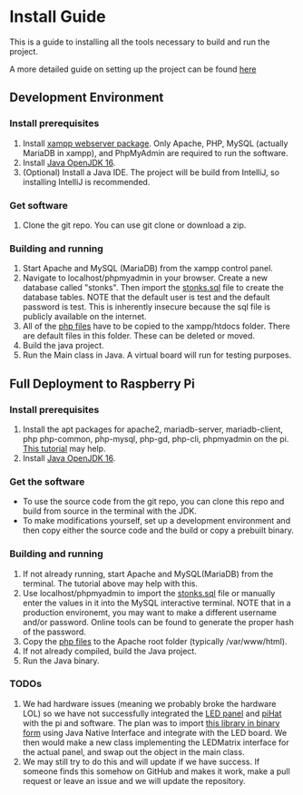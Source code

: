 # Install Guide

This is a guide to installing all the tools necessary to build and run the project.

A more detailed guide on setting up the project can be found [here](/docs/RunningTheProject.docx)

## Development Environment

### Install prerequisites

1. Install [xampp webserver package](https://www.apachefriends.org/download.html). Only Apache, PHP, MySQL (actually MariaDB in xampp), and PhpMyAdmin are required to run the software.
2. Install [Java OpenJDK 16](https://jdk.java.net/archive/).
3. (Optional) Install a Java IDE. The project will be build from IntelliJ, so installing IntelliJ is recommended.

### Get software

1. Clone the git repo. You can use git clone or download a zip.

### Building and running

1. Start Apache and MySQL (MariaDB) from the xampp control panel.
2. Navigate to localhost/phpmyadmin in your browser. Create a new database called "stonks". Then import the [stonks.sql](../src/sql/stonks.sql) file to create the database tables. NOTE that the default user is test and the default password is test. This is inherently insecure because the sql file is publicly available on the internet. 
3. All of the [php files](../src/php/) have to be copied to the xampp/htdocs folder. There are default files in this folder. These can be deleted or moved.
4. Build the java project.
5. Run the Main class in Java. A virtual board will run for testing purposes.

## Full Deployment to Raspberry Pi

### Install prerequisites

1. Install the apt packages for apache2, mariadb-server, mariadb-client, php php-common, php-mysql, php-gd, php-cli, phpmyadmin on the pi. [This tutorial](https://raspi-tutoriais.blogspot.com/2021/07/raspberry-pi-install-apache-mysql-php.html) may help.
2. Install [Java OpenJDK 16](https://jdk.java.net/archive/).

### Get the software

* To use the source code from the git repo, you can clone this repo and build from source in the terminal with the JDK.
* To make modifications yourself, set up a development environment and then copy either the source code and the build or copy a prebuilt binary.

### Building and running

1. If not already running, start Apache and MySQL(MariaDB) from the terminal. The tutorial above may help with this.
2. Use localhost/phpmyadmin to import the [stonks.sql](../src/sql/stonks.sql) file or manually enter the values in it into the MySQL interactive terminal. NOTE that in a production environemt, you may want to make a different username and/or password. Online tools can be found to generate the proper hash of the password.
3. Copy the [php files](../src/php/) to the Apache root folder (typically /var/www/html).
4. If not already compiled, build the Java project.
5. Run the Java binary.

### TODOs

1. We had hardware issues (meaning we probably broke the hardware LOL) so we have not successfully integrated the [LED panel](https://www.adafruit.com/product/2277) and [piHat](https://www.adafruit.com/product/2345) with the pi and software. The plan was to import [this library in binary form](https://github.com/hzeller/rpi-rgb-led-matrix) using Java Native Interface and integrate with the LED board. We then would make a new class implementing the LEDMatrix interface for the actual panel, and swap out the object in the main class.
2. We may still try to do this and will update if we have success. If someone finds this somehow on GitHub and makes it work, make a pull request or leave an issue and we will update the repository.
